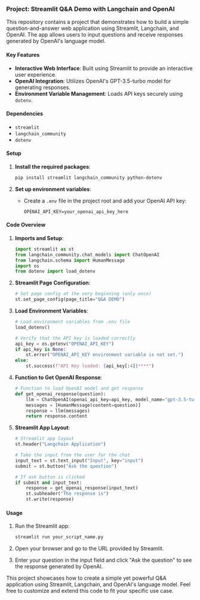 ### Project: Streamlit Q&A Demo with Langchain and OpenAI

This repository contains a project that demonstrates how to build a simple question-and-answer web application using Streamlit, Langchain, and OpenAI. The app allows users to input questions and receive responses generated by OpenAI's language model.

#### Key Features
- **Interactive Web Interface**: Built using Streamlit to provide an interactive user experience.
- **OpenAI Integration**: Utilizes OpenAI's GPT-3.5-turbo model for generating responses.
- **Environment Variable Management**: Loads API keys securely using `dotenv`.

#### Dependencies
- `streamlit`
- `langchain_community`
- `dotenv`

#### Setup

1. **Install the required packages**:
    ```bash
    pip install streamlit langchain_community python-dotenv
    ```

2. **Set up environment variables**:
    - Create a `.env` file in the project root and add your OpenAI API key:
      ```plaintext
      OPENAI_API_KEY=your_openai_api_key_here
      ```

#### Code Overview

1. **Imports and Setup**:
    ```python
    import streamlit as st
    from langchain_community.chat_models import ChatOpenAI
    from langchain.schema import HumanMessage
    import os
    from dotenv import load_dotenv
    ```

2. **Streamlit Page Configuration**:
    ```python
    # Set page config at the very beginning (only once)
    st.set_page_config(page_title="Q&A DEMO")
    ```

3. **Load Environment Variables**:
    ```python
    # Load environment variables from .env file
    load_dotenv()

    # Verify that the API key is loaded correctly
    api_key = os.getenv("OPENAI_API_KEY")
    if api_key is None:
        st.error("OPENAI_API_KEY environment variable is not set.")
    else:
        st.success(f"API Key loaded: {api_key[:4]}****")
    ```

4. **Function to Get OpenAI Response**:
    ```python
    # Function to load OpenAI model and get response
    def get_openai_response(question):
        llm = ChatOpenAI(openai_api_key=api_key, model_name="gpt-3.5-turbo", temperature=0.5)
        messages = [HumanMessage(content=question)]
        response = llm(messages)
        return response.content
    ```

5. **Streamlit App Layout**:
    ```python
    # Streamlit app layout
    st.header("Langchain Application")

    # Take the input from the user for the chat
    input_text = st.text_input("Input", key="input")
    submit = st.button("Ask the question")

    # If ask button is clicked
    if submit and input_text:
        response = get_openai_response(input_text)
        st.subheader("The response is")
        st.write(response)
    ```

#### Usage

1. Run the Streamlit app:
    ```bash
    streamlit run your_script_name.py
    ```

2. Open your browser and go to the URL provided by Streamlit.

3. Enter your question in the input field and click "Ask the question" to see the response generated by OpenAI.

This project showcases how to create a simple yet powerful Q&A application using Streamlit, Langchain, and OpenAI's language model. Feel free to customize and extend this code to fit your specific use case.
